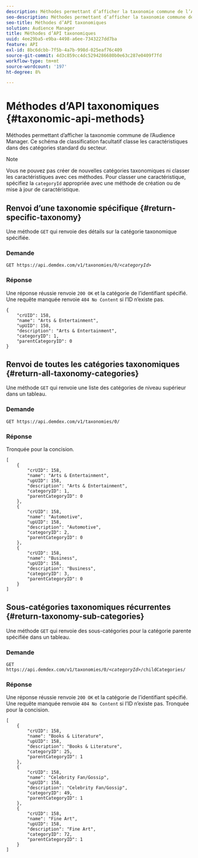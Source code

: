```yaml
---
description: Méthodes permettant d’afficher la taxonomie commune de l’Audience Manager. Ce schéma de classification facultatif classe les caractéristiques dans des catégories standard du secteur.
seo-description: Méthodes permettant d’afficher la taxonomie commune de l’Audience Manager. Ce schéma de classification facultatif classe les caractéristiques dans des catégories standard du secteur.
seo-title: Méthodes d’API taxonomiques
solution: Audience Manager
title: Méthodes d’API taxonomiques
uuid: 4ee29ba5-e9ba-4498-a6ee-7343227dd7ba
feature: API
exl-id: 8bc6dcbb-7f5b-4a7b-998d-025eaf76c409
source-git-commit: 4d3c859cc4dc5294286680b0e63c287e0409f7fd
workflow-type: tm+mt
source-wordcount: '197'
ht-degree: 8%

---
```


# Méthodes d’API taxonomiques {#taxonomic-api-methods}

Méthodes permettant d’afficher la taxonomie commune de l’Audience Manager. Ce schéma de classification facultatif classe les caractéristiques dans des catégories standard du secteur.

<!-- c_rest_api_taxonomy.xml -->

>[!NOTE]
>
>Vous ne pouvez pas créer de nouvelles catégories taxonomiques ni classer les caractéristiques avec ces méthodes. Pour classer une caractéristique, spécifiez la `categoryId` appropriée avec une méthode de création ou de mise à jour de caractéristique.

## Renvoi d’une taxonomie spécifique {#return-specific-taxonomy}

Une méthode `GET` qui renvoie des détails sur la catégorie taxonomique spécifiée.

<!-- r_rest_api_taxonomy.xml -->

### Demande

`GET https://api.demdex.com/v1/taxonomies/0/`*`<categoryId>`*

### Réponse

Une réponse réussie renvoie `200 OK` et la catégorie de l’identifiant spécifié. Une requête manquée renvoie `404 No Content` si l’ID n’existe pas.

```
{
    "crUID": 158,
    "name": "Arts & Entertainment",
    "upUID": 158,
    "description": "Arts & Entertainment",
    "categoryID": 1,
    "parentCategoryID": 0
}
```

## Renvoi de toutes les catégories taxonomiques {#return-all-taxonomy-categories}

Une méthode `GET` qui renvoie une liste des catégories de niveau supérieur dans un tableau.

<!-- r_rest_api_taxonomies.xml -->

### Demande

`GET https://api.demdex.com/v1/taxonomies/0/`

### Réponse

Tronquée pour la concision.

```
[
    {
        "crUID": 158,
        "name": "Arts & Entertainment",
        "upUID": 158,
        "description": "Arts & Entertainment",
        "categoryID": 1,
        "parentCategoryID": 0
    },
    {
        "crUID": 158,
        "name": "Automotive",
        "upUID": 158,
        "description": "Automotive",
        "categoryID": 2,
        "parentCategoryID": 0
    },
    {
        "crUID": 158,
        "name": "Business",
        "upUID": 158,
        "description": "Business",
        "categoryID": 3,
        "parentCategoryID": 0
    }
]
```

## Sous-catégories taxonomiques récurrentes {#return-taxonomy-sub-categories}

Une méthode `GET` qui renvoie des sous-catégories pour la catégorie parente spécifiée dans un tableau.

<!-- r_rest_api_taxonomy_sub.xml -->

### Demande

`GET https://api.demdex.com/v1/taxonomies/0/`*`<categoryId>`*`/childCategories/`

### Réponse

Une réponse réussie renvoie `200 OK` et la catégorie de l’identifiant spécifié. Une requête manquée renvoie `404 No Content` si l’ID n’existe pas. Tronquée pour la concision.

```
[
    {
        "crUID": 158,
        "name": "Books & Literature",
        "upUID": 158,
        "description": "Books & Literature",
        "categoryID": 25,
        "parentCategoryID": 1
    },
    {
        "crUID": 158,
        "name": "Celebrity Fan/Gossip",
        "upUID": 158,
        "description": "Celebrity Fan/Gossip",
        "categoryID": 49,
        "parentCategoryID": 1
    },
    {
        "crUID": 158,
        "name": "Fine Art",
        "upUID": 158,
        "description": "Fine Art",
        "categoryID": 72,
        "parentCategoryID": 1
    }
]
```
